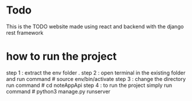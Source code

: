 # Todo
This is the TODO website made using react and backend with the django rest framework

# how to run the project 
step 1 : extract the env folder .
step 2 : open terminal in the existing folder and run command # source env/bin/activate
step 3 : change the directory run command # cd noteAppApi
step 4 : to run the project simply run command # python3 manage.py runserver
